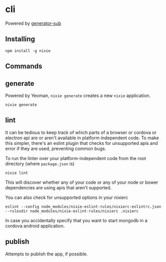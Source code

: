 # cli

Powered by [generator-sub](https://github.com/doug-wade/generator-sub)

## Installing

    npm install -g nixie

## Commands

## generate

Powered by Yeoman, `nixie generate` creates a new `nixie` application.

    nixie generate

## lint

It can be tedious to keep track of which parts of a browser or cordova or electron api are or aren't available in platform independent code.  To make this simpler, there's an eslint plugin that checks for unsupported apis and error if they are used, preventing common bugs.

To run the linter over your platform-independent code from the root directory (where `package.json` is)

    nixie lint

This will discover whether any of your code or any of your node or bower dependencies are using apis that aren't supported.

You can also check for unsupported options in your nixierc

    eslint --config node_modules/nixie-eslint-rules/nixierc-eslintrc.json --rulesdir node_modules/nixie-eslint-rules/nixierc .nixierc

In case you accidentally specify that you want to start mongodb in a cordova android application.

## publish

Attempts to publish the app, if possible.  

